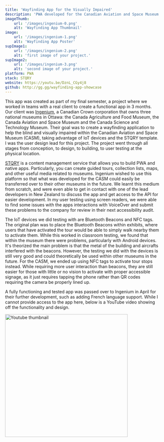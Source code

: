 ```yaml
---
title: 'Wayfinding App for the Visually Impaired'
description: 'PWA developed for the Canadian Aviation and Space Museum.'
imageThumb:
    url: '/images/ingenium-0.png'
    alt: 'Wayfinding App Thumbnail'
image:
    url: '/images/ingenium-1.png'
    alt: 'Wayfinding App Poster'
supImage1:
    url: '/images/ingenium-2.png'
    alt: 'first image of your project.'
supImage2:
    url: '/images/ingenium-3.png'
    alt: 'second image of your project.'
platform: PWA
stack: STQRY
website: https://youtu.be/DznL_CGy4j8
github: http://gg.gg/wayfinding-app-showcase
---
```


This app was created as part of my final semester, a project where we worked in teams with a real client to create a functional app in 3 months. Our client was <a href="https://ingeniumcanada.org/">Ingenium</a>, a Canadian Crown corporation that owns three national museums in Ottawa: the Canada Agriculture and Food Museum, the Canada Aviation and Space Museum and the Canada Science and Technology Museum. Their goal was to create a wayfinding application to help the blind and visually impaired within the Canadian Aviation and Space Museum (CASM), taking advantage of IoT devices and the STQRY template. I was the user design lead for this project. The project went through all stages from conception, to design, to building, to user testing at the physical location.

<a href="https://stqry.com/">STQRY</a> is a content management service that allows you to build PWA and native apps. Particularly, you can create guided tours, collection lists, maps, and other useful media related to museums. Ingenium wished to use this platform so that what was developed for the CASM could easily be transferred over to their other museums in the future. We learnt this medium from scratch, and were even able to get in contact with one of the lead developers in New Zealand to discuss the app and get access to the API for easier development. In my user testing using screen readers, we were able to find some issues with the apps interactions with VoiceOver and submit these problems to the company for review in their next accessibility audit.

The IoT devices we did testing with are Bluetooth Beacons and NFC tags. The original plan was to place the Bluetooth Beacons within exhibits, where users that have activated the tour would be able to simply walk nearby them to activate them. While this worked in classroom testing, we found that within the museum there were problems, particularly with Android devices. It's theorized the main problem is that the metal of the building and aircrafts interfered with the beacons. However, the testing we did with the devices is still very good and could theoretically be used within other museums in the future. For the CASM, we ended up using NFC tags to activate tour stops instead. While requiring more user interaction than beacons, they are still easier for those with little or no vision to activate with proper accessible signage, as it just requires tapping the phone rather than QR codes requiring the camera be properly lined up.

A fully functioning and tested app was passed over to Ingenium in April for their further development, such as adding French language support. While I cannot provide access to the app here, below is a YouTube video showing off the functionality and design.

<a href="https://youtu.be/DznL_CGy4j8"><img width=400px src="https://res.cloudinary.com/marcomontalbano/image/upload/v1715066352/video_to_markdown/images/youtube--DznL_CGy4j8-c05b58ac6eb4c4700831b2b3070cd403.jpg" alt="Youtube thumbnail"></img></a>
